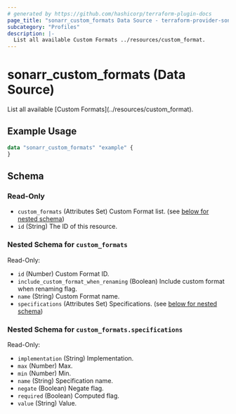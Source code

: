 ```yaml
---
# generated by https://github.com/hashicorp/terraform-plugin-docs
page_title: "sonarr_custom_formats Data Source - terraform-provider-sonarr"
subcategory: "Profiles"
description: |-
  List all available Custom Formats ../resources/custom_format.
---
```


# sonarr_custom_formats (Data Source)

<!-- subcategory:Profiles -->List all available [Custom Formats](../resources/custom_format).

## Example Usage

```terraform
data "sonarr_custom_formats" "example" {
}
```

<!-- schema generated by tfplugindocs -->
## Schema

### Read-Only

- `custom_formats` (Attributes Set) Custom Format list. (see [below for nested schema](#nestedatt--custom_formats))
- `id` (String) The ID of this resource.

<a id="nestedatt--custom_formats"></a>
### Nested Schema for `custom_formats`

Read-Only:

- `id` (Number) Custom Format ID.
- `include_custom_format_when_renaming` (Boolean) Include custom format when renaming flag.
- `name` (String) Custom Format name.
- `specifications` (Attributes Set) Specifications. (see [below for nested schema](#nestedatt--custom_formats--specifications))

<a id="nestedatt--custom_formats--specifications"></a>
### Nested Schema for `custom_formats.specifications`

Read-Only:

- `implementation` (String) Implementation.
- `max` (Number) Max.
- `min` (Number) Min.
- `name` (String) Specification name.
- `negate` (Boolean) Negate flag.
- `required` (Boolean) Computed flag.
- `value` (String) Value.


